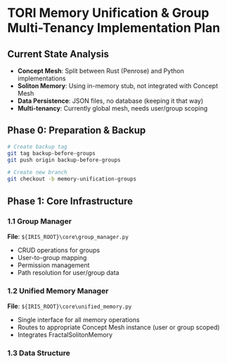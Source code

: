 # TORI Memory Unification & Group Multi-Tenancy Implementation Plan

## Current State Analysis
- **Concept Mesh**: Split between Rust (Penrose) and Python implementations
- **Soliton Memory**: Using in-memory stub, not integrated with Concept Mesh
- **Data Persistence**: JSON files, no database (keeping it that way)
- **Multi-tenancy**: Currently global mesh, needs user/group scoping

## Phase 0: Preparation & Backup
```bash
# Create backup tag
git tag backup-before-groups
git push origin backup-before-groups

# Create new branch
git checkout -b memory-unification-groups
```

## Phase 1: Core Infrastructure

### 1.1 Group Manager
**File**: `${IRIS_ROOT}\core\group_manager.py`
- CRUD operations for groups
- User-to-group mapping
- Permission management
- Path resolution for user/group data

### 1.2 Unified Memory Manager
**File**: `${IRIS_ROOT}\core\unified_memory.py`
- Single interface for all memory operations
- Routes to appropriate Concept Mesh instance (user or group scoped)
- Integrates FractalSolitonMemory

### 1.3 Data Structure